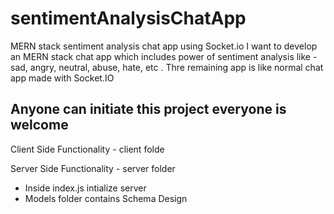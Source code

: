 # sentimentAnalysisChatApp
MERN stack sentiment analysis chat app using Socket.io
I want to develop an MERN stack chat app which includes power of sentiment analysis like - sad, angry, neutral, abuse, hate, etc .
Thre remaining app is like normal chat app made with Socket.IO


## Anyone can initiate this project everyone is welcome

Client Side Functionality - client folde





Server Side Functionality - server folder
  - Inside index.js intialize server
  - Models  folder contains Schema Design 
